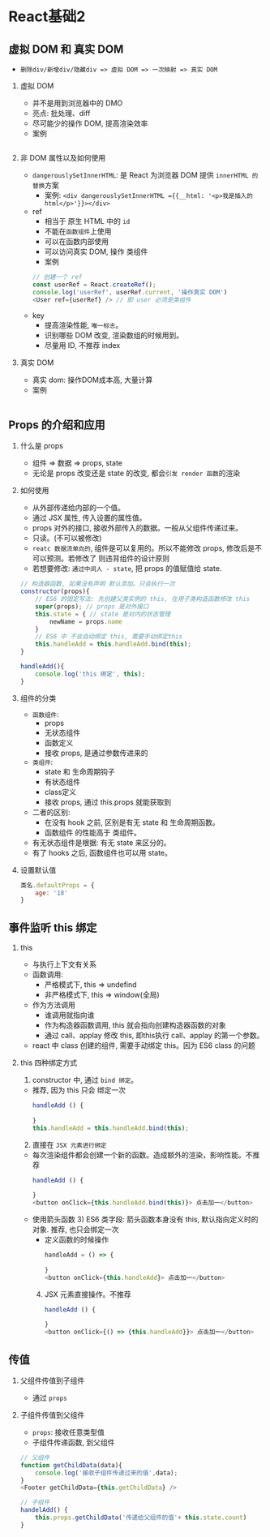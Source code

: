 # React基础2


## 虚拟 DOM 和 真实 DOM 

* `删除div/新增div/隐藏div => 虚拟 DOM => 一次映射 => 真实 DOM `

1. 虚拟 DOM
    * 并不是用到浏览器中的 DMO
    * 亮点: 批处理、diff
    * 尽可能少的操作 DOM, 提高渲染效率
    * 案例
    ```javascript
    
    ```
2. 非 DOM 属性以及如何使用
    * `dangerouslySetInnerHTML`:  是 React 为浏览器 DOM 提供 `innerHTML 的替换`方案
        * 案例: 
            `<div dangerouslySetInnerHTML ={{__html: '<p>我是插入的 html</p>'}}></div>`
    * ref 
        * 相当于 原生 HTML 中的 `id`
        * 不能在`函数组件`上使用
        * 可以在函数内部使用
        * 可以访问真实 DOM, 操作 类组件
        * 案例
        ```javascript
        // 创建一个 ref
        const userRef = React.createRef();
        console.log('userRef', userRef.current, '操作真实 DOM')
        <User ref={userRef} /> // 即 user 必须是类组件
        ```
    * key
        * 提高渲染性能, `唯一标志`。
        * 识别哪些 DOM 改变, 渲染数组的时候用到。
        * 尽量用 ID, 不推荐 index
   


3. 真实 DOM 
    * 真实 dom: 操作DOM成本高, 大量计算
    * 案例
    ```javascript
    
    ```


## Props 的介绍和应用

1. 什么是 props
    * 组件 => 数据 => props, state
    * 无论是 props 改变还是 state 的改变, 都会`引发 render 函数`的渲染

2. 如何使用
    * 从外部传递给内部的一个值。
    * 通过 JSX 属性, 传入设置的属性值。
    * props 对外的接口, 接收外部传入的数据。一般从父组件传递过来。
    * 只读。(不可以被修改)
    * `reatc 数据流单向的`, 组件是可以复用的。所以不能修改 props, 修改后是不可以预测。若修改了 则违背组件的设计原则
    * 若想要修改: `通过中间人 - state`, 把 props 的值赋值给 state.
    ```JavaScript
    // 构造器函数, 如果没有声明 默认添加。只会执行一次
    constructor(props){
        // ES6 的固定写法: 先创建父类实例的 this, 在用子类构造函数修改 this 
        super(props); // props 是对外接口
        this.state = { // state 是对内的状态管理
            newName = props.name
        }
        // ES6 中 不会自动绑定 this, 需要手动绑定this
        this.handleAdd = this.handleAdd.bind(this);
    }

    handleAdd(){
        console.log('this 绑定', this);
    }
    ```

3. 组件的分类
    * `函数组件`: 
        * props
        * 无状态组件
        * 函数定义
        * 接收 props, 是通过参数传进来的
    * `类组件`: 
        * state 和 生命周期钩子
        * 有状态组件
        * class定义
        * 接收 props, 通过 this.props 就能获取到
    * 二者的区别: 
        * 在没有 hook 之前, 区别是有无 state 和 生命周期函数。
        * 函数组件 的性能高于 类组件。
    * 有无状态组件是根据: 有无 state 来区分的。
    * 有了 hooks 之后, 函数组件也可以用 state。

4. 设置默认值
    ```javascript
    类名.defaultProps = {
        age: '18'
    }
    ```








## 事件监听 this 绑定

1. this
    * 与执行上下文有关系
    * 函数调用: 
        * 严格模式下, this => undefind
        * 非严格模式下, this => window(全局)
    * 作为方法调用 
        * 谁调用就指向谁
        * 作为构造器函数调用, this 就会指向创建构造器函数的对象
        * 通过 call、applay 修改 this, 即this执行 call、applay 的第一个参数。
    * react 中 class 创建的组件, 需要手动绑定 this。因为 ES6 class 的问题

2. this 四种绑定方式
    1) constructor 中, 通过 `bind 绑定`。 
    * 推荐, 因为 this 只会 绑定一次
        ```javascript
        handleAdd () {
                
        }
        this.handleAdd = this.handleAdd.bind(this);
        ```
    2) 直接在 `JSX 元素进行绑定`
    * 每次渲染组件都会创建一个新的函数。造成额外的渲染，影响性能。不推荐
        ```javascript
        handleAdd () {
                
        }
        <button onClick={this.handleAdd.bind(this)}> 点击加一</button>
        ```
    * 使用箭头函数
        3) ES6 类字段: 箭头函数本身没有 this, 默认指向定义时的对象. 推荐, 也只会绑定一次
        * 定义函数的时候操作
            ```javascript
            handleAdd = () => {
                
            }
            <button onClick={this.handleAdd}> 点击加一</button>
            ```
        4) JSX 元素直接操作。不推荐
            ```javascript
            handleAdd () {
                
            }
            <button onClick={() => {this.handleAdd}}> 点击加一</button>
            ```





## 传值

1. 父组件传值到子组件
    * 通过 `props`

2. 子组件传值到父组件
    * `props`: 接收任意类型值
    * 子组件传递函数, 到父组件
    ```javascript
    // 父组件
    function getChildData(data){
        console.log('接收子组件传递过来的值',data);
    }
    <Footer getChildData={this.getChildData} />

    // 子组件
    handelAdd() {
        this.props.getChildData('传递给父组件的值'+ this.state.count)
    }
    ```
